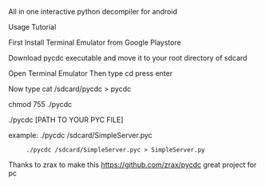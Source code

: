 All in one interactive python decompiler for android

Usage Tutorial

First Install Terminal Emulator from Google Playstore

Download pycdc executable  and move it to your root directory of sdcard

Open Terminal Emulator Then type cd press enter

Now type cat /sdcard/pycdc > pycdc

chmod 755 ./pycdc

./pycdc [PATH TO YOUR PYC FILE]

example: ./pycdc /sdcard/SimpleServer.pyc


         ./pycdc /sdcard/SimpleServer.pyc > SimpleServer.py


Thanks to zrax to make this https://github.com/zrax/pycdc great project for pc
